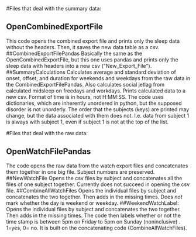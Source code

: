 #Files that deal with the summary data:
## OpenCombinedExportFile
This code opens the combined export file and prints only the sleep data without the headers. Then, it saves the new data table as a csv. 
##CombinedExportFilePandas
Basically the same as the OpenCombinedExportFile, but this one uses pandas and prints only the sleep data with headers into a new csv ("New_Export_File"). 
##SummaryCalculations
Calculates average and standard deviation of onset, offset, and duration for weekends and weekdays from the raw data in the CombinedExportFilePandas. Also calculates social jetlag from calculated midsleep on freedays and workdays. Prints calculated data to a new csv. Format of time is in hours, not H:MM:SS. 
The code uses dictionaries, which are inherently unordered in python, but the supposed disorder is not unorderly. The order that the subjects (keys) are printed may change, but the data associated with them does not. I.e. data from subject 1 is always with subject 1, even if subject 1 is not at the top of the list. 

#Files that deal with the raw data:
## OpenWatchFilePandas
The code opens the raw data from the watch export files and concatenates them together in one big file. Subject numbers are preserved.
##NewWatchFile
Opens the csv files by subject and concatenates all the files of one subject together. Currently does not succeed in opening the csv file. 
##CombineAllWatchFiles
Opens the individual files by subject and concatenates the two together. Then adds in the missing times. Does _not_ mark whether the day is weekend or weekday.
##WeekendWatchLabel:
Opens the individual files by subject and concatenates the two together. Then adds in the missing times.  The code then labels whether or not the time stamp is between 5pm on Friday to 5pm on Sunday (noninclusive) . 1=yes, 0= no. It is built on the concatenating code (CombineAllWatchFiles).
